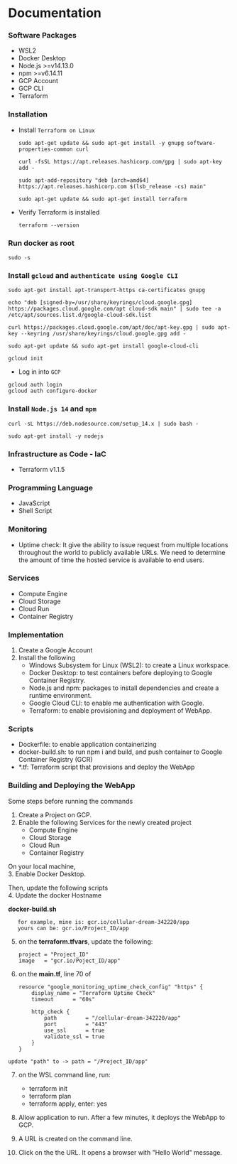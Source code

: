 # Documentation

### Software Packages
- WSL2
- Docker Desktop
- Node.js >=v14.13.0 
- npm >=v6.14.11
- GCP Account
- GCP CLI
- Terraform

### Installation
-  Install `Terraform on Linux`
	```
	sudo apt-get update && sudo apt-get install -y gnupg software-properties-common curl
	```
	```
	curl -fsSL https://apt.releases.hashicorp.com/gpg | sudo apt-key add -
	```
	```
	sudo apt-add-repository "deb [arch=amd64] https://apt.releases.hashicorp.com $(lsb_release -cs) main"
	```
	```
	sudo apt-get update && sudo apt-get install terraform
	```
- Verify Terraform is installed
	```
	terraform --version
	```
### Run docker as root
```	
sudo -s
```

### Install `gcloud` and `authenticate using Google CLI`
```
sudo apt-get install apt-transport-https ca-certificates gnupg
```
```
echo "deb [signed-by=/usr/share/keyrings/cloud.google.gpg] https://packages.cloud.google.com/apt cloud-sdk main" | sudo tee -a /etc/apt/sources.list.d/google-cloud-sdk.list
```
```
curl https://packages.cloud.google.com/apt/doc/apt-key.gpg | sudo apt-key --keyring /usr/share/keyrings/cloud.google.gpg add -
```
```
sudo apt-get update && sudo apt-get install google-cloud-cli
```
```
gcloud init
```
- Log in into `GCP`
```
gcloud auth login
gcloud auth configure-docker
```

### Install `Node.js 14` and `npm`
```
curl -sL https://deb.nodesource.com/setup_14.x | sudo bash -
```
```
sudo apt-get install -y nodejs
```
### Infrastructure as Code - IaC
- Terraform v1.1.5

### Programming Language
- JavaScript
- Shell Script


### Monitoring
- Uptime check: It give the ability to issue request from multiple locations throughout the world to publicly available URLs. We need to determine the amount of time the hosted service is available to end users.

### Services
- Compute Engine
- Cloud Storage
- Cloud Run
- Container Registry


### Implementation
1. Create a Google Account
2. Install the following
	- Windows Subsystem for Linux (WSL2): to create a Linux workspace.
	- Docker Desktop: to test containers before deploying to Google Container Registry.
	- Node.js and npm: packages to install dependencies and create a runtime environment.
	- Google Cloud CLI: to enable me authentication with Google.
	- Terraform: to enable provisioning and deployment of WebApp.

### Scripts 
- Dockerfile: to enable application containerizing 
- docker-build.sh: to run npm i and build, and push container to Google Container Registry (GCR)
- *.tf: Terraform script that provisions and deploy the WebApp

### Building and Deploying the WebApp

Some steps before running the commands
1. Create a Project on GCP.
2. Enable the following Services for the newly created project
	- Compute Engine
	- Cloud Storage
	- Cloud Run
	- Container Registry

On your local machine, <br />
3.	Enable Docker Desktop. <br />


Then, update the following scripts <br />
4. Update the docker Hostname

 **docker-build.sh**
 ```
	for example, mine is: gcr.io/cellular-dream-342220/app
	yours can be: gcr.io/Project_ID/app
```
5.	on the **terraform.tfvars**, update the following:
	```
	project	= "Project_ID"
	image	= "gcr.io/Poject_ID/app"
	```
6.	on the **main.tf**, line 70 of 
	```
	resource "google_monitoring_uptime_check_config" "https" {
		display_name = "Terraform Uptime Check"
  		timeout      = "60s"

		http_check {
			path         = "/cellular-dream-342220/app"
			port         = "443"
			use_ssl      = true
			validate_ssl = true
		}
	}

	```

```
update "path" to -> path = "/Project_ID/app"
```


7. on the WSL command line, run:
	-	terraform init
	- 	terraform plan
	-	terraform apply, enter: yes

8. Allow application to run. After a few minutes, it deploys the WebApp to GCP.
9. A URL is created on the command line.
10. Click on the the URL. It opens a browser with "Hello World" message.
